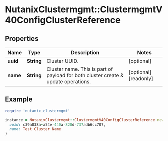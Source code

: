 # NutanixClustermgmt::ClustermgmtV40ConfigClusterReference

## Properties

| Name | Type | Description | Notes |
| ---- | ---- | ----------- | ----- |
| **uuid** | **String** | Cluster UUID. | [optional] |
| **name** | **String** | Cluster name. This is part of payload for both cluster create &amp; update operations. | [optional][readonly] |

## Example

```ruby
require 'nutanix_clustermgmt'

instance = NutanixClustermgmt::ClustermgmtV40ConfigClusterReference.new(
  uuid: c39a838a-a54e-440a-828d-737adb6cc707,
  name: Test Cluster Name
)
```

